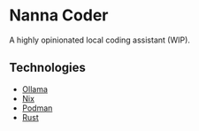 # Nanna Coder

A highly opinionated local coding assistant (WIP).  

## Technologies
- [Ollama](https://ollama.ai/)
- [Nix](https://nixos.org/)
- [Podman](https://podman.io/)
- [Rust](https://rustlang.org)
